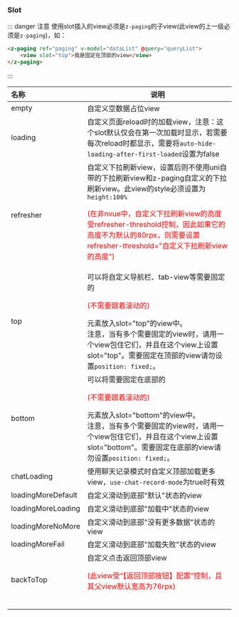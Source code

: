 ### Slot
::: danger 注意
使用slot插入的view必须是`z-paging`的子view(此view的上一级必须是`z-paging`)，如：
```html
<z-paging ref="paging" v-model="dataList" @query="queryList">
	<view slot="top">我是固定在顶部的view</view>
</z-paging>
```
:::

| 名称               | 说明                                                         |
| :----------------- | ------------------------------------------------------------ |
| empty              | 自定义空数据占位view                                         |
| loading            | 自定义页面reload时的加载view，注意：这个slot默认仅会在第一次加载时显示，若需要每次reload时都显示，需要将`auto-hide-loading-after-first-loaded`设置为false |
| refresher          | 自定义下拉刷新view，设置后则不使用uni自带的下拉刷新view和z-paging自定义的下拉刷新view。此view的style必须设置为`height:100%`<p style="color:red;">(在非nvue中，自定义下拉刷新view的高度受refresher-threshold控制，因此如果它的高度不为默认的80rpx，则需要设置refresher-threshold="自定义下拉刷新view的高度")</p> |
| top<Badge text="1.5.5"/>                | 可以将自定义导航栏、tab-view等需要固定的<p style="color:red;">(不需要跟着滚动的)</p>元素放入slot="top"的view中。<br/>注意，当有多个需要固定的view时，请用一个view包住它们，并且在这个view上设置slot="top"。需要固定在顶部的view请勿设置`position: fixed;`。 |
| bottom<Badge text="1.6.2"/>             | 可以将需要固定在底部的<p style="color:red;">(不需要跟着滚动的)</p>元素放入slot="bottom"的view中。<br>注意，当有多个需要固定的view时，请用一个view包住它们，并且在这个view上设置slot="bottom"。需要固定在底部的view请勿设置`position: fixed;`。 |
| chatLoading        | 使用聊天记录模式时自定义顶部加载更多view，`use-chat-record-mode`为true时有效 |
| loadingMoreDefault | 自定义滑动到底部"默认"状态的view                             |
| loadingMoreLoading | 自定义滑动到底部"加载中"状态的view                           |
| loadingMoreNoMore  | 自定义滑动到底部"没有更多数据"状态的view                     |
| loadingMoreFail    | 自定义滑动到底部"加载失败"状态的view                         |
| backToTop <Badge text="1.9.4"/>          | 自定义点击返回顶部view<p style="color:red;">(此view受“【返回顶部按钮】配置”控制，且其父view默认宽高为76rpx)</p><br/> |
